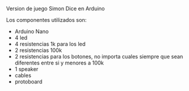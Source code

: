 Version de juego Simon Dice en Arduino

Los componentes utilizados son:

- Arduino Nano
- 4 led
- 4 resistencias 1k para los led
- 2 resistencias 100k
- 2 resistencias para los botones, no importa cuales siempre que sean diferentes entre si y menores a 100k
- 1 speaker
- cables
- protoboard